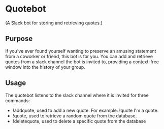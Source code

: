 # Quotebot
(A Slack bot for storing and retrieving quotes.)

## Purpose
If you've ever found yourself wanting to preserve an amusing statement from a
coworker or friend, this bot is for you. You can add and retrieve quotes from a
slack channel the bot is invited to, providing a context-free window into the
history of your group.

## Usage 
The quotebot listens to the slack channel where it is invited for three
commands: 
- !addquote, used to add a new quote. For example: !quote <user> I'm a quote.
- !quote, used to retrieve a random quote from the database.
- !deletequote, used to delete a specific quote from the database
